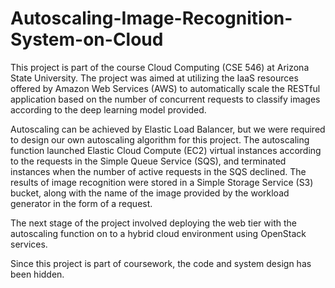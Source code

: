 # Autoscaling-Image-Recognition-System-on-Cloud
This project is part of the course Cloud Computing (CSE 546) at Arizona State University. The project was aimed at utilizing the IaaS resources offered by Amazon Web Services (AWS) to automatically scale the RESTful application based on the number of concurrent requests to classify images according to the deep learning model provided.

Autoscaling can be achieved by Elastic Load Balancer, but we were required to design our own autoscaling algorithm for this project. The autoscaling function launched Elastic Cloud Compute (EC2) virtual instances according to the requests in the Simple Queue Service (SQS), and terminated instances when the number of active requests in the SQS declined. The results of image recognition were stored in a Simple Storage Service (S3) bucket, along with the name of the image provided by the workload generator in the form of a request. 

The next stage of the project involved deploying the web tier with the autoscaling function on to a hybrid cloud environment using OpenStack services.

Since this project is part of coursework, the code and system design has been hidden. 
